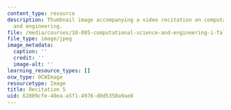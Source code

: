 ```yaml
---
content_type: resource
description: Thumbnail image accompanying a video recitation on computational science
  and engineering.
file: /media/courses/18-085-computational-science-and-engineering-i-fall-2008/62809cfe40eaa5f14976d0d5350a9ae8_r5.jpg
file_type: image/jpeg
image_metadata:
  caption: ''
  credit: ''
  image-alt: ''
learning_resource_types: []
ocw_type: OCWImage
resourcetype: Image
title: Recitation 5
uid: 62809cfe-40ea-a5f1-4976-d0d5350a9ae8
---
```

